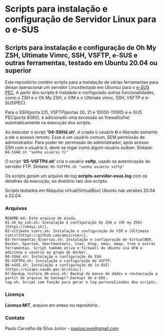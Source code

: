 # Scripts para instalação e configuração de Servidor Linux para o e-SUS
## Scripts para instalação e configuração de Oh My ZSH, Ultimate Vimrc, SSH, VSFTP, e-SUS e outras ferramentas, testado em Ubuntu 20.04 ou superior

Este repositório contém scripts para a instalação de várias ferramentas para deixar operacional um servidor Linux(testado em Ubuntu) para o [e-SUS PEC](https://sisaps.saude.gov.br/esus/). A partir dos scripts é instalado e configurado outras funcionalidades, como o ZSH e o Oh My ZSH, o VIM e o Ultimate vimrc, SSH, VSFTP e e-SUS(PEC).

Para o SSH(porta 22), VSFTP(portas 20, 21 e 10000-11000) e e-SUS PEC(porta 8080), é adicionado uma excessão ao firewall(ufw) automaticamente na execução dos scripts.

Ao executar o script **'04-SSHd.sh'**, é criado o usuário **ti** e liberado somente a ele o acesso remoto. Esse é um usuário comum, SEM permissão de administrador. Para poder ter permissão de administrador, após acesso SSH com o usuário ti, deve-se logar como algum usuário sudoer.
Sintaxe: `04-SSHd.sh "senha usuário ti"`

O script **'05-VSFTPd.sh'** cria o usuário **vsftp**, usado na autenticação do servidor FTP. 
Sintaxe: `05-VSFTPd.sh "senha usuário vsftp"`

Os scripts geram um arquivo de log **scripts-servidor-esus.log** com os detalhes da execução, no diretório raiz dos scripts.

Scripts testados em Máquina virtual(VirtualBox) Ubuntu nas versões 20.04 e 22.04.


### Arquivos
```
README.md: Este arquivo de ajuda.
01-oh_my_zsh.sh: Instalação e configuração de ZSH e (Oh my ZSH)[https://ohmyz.sh/].
02-ultimate_vimrc.sh: Instalação e configuração de VIM e (Ultimate vimrc)[https://github.com/amix/vimrc].
03-ferramentas_diversas.sh: Instalação e configuração de VirtualBOX, Docker, Gparted, Smartmontools, lnav, htop, nmon, nmap, tree e outras ferramentas. Script também ativa o firewall do Ubuntu via UFW e adiciona o usuário ao grupo do docker.
04-SSHd.sh: Instalação e configuração do SSH. 
05-VSFTPd.sh: Instalação e configuração do VSFTP.
06-eSUS.sh: Instalação e configuração do (e-SUS)[https://sisaps.saude.gov.br/esus/].
07-backup_restore_db-esus.sh: Backup de banco de dados e restauração a partir de arquivo de backup(*.backup) do e-SUS.
log.sh: Script com função para gerar o log personalizados dos scripts.
```


### Licença
**Licença MIT**, arquivo em anexo no repositório.


### Contato

Paulo Carvalho da Silva Junior - pauluscave@gmail.com
